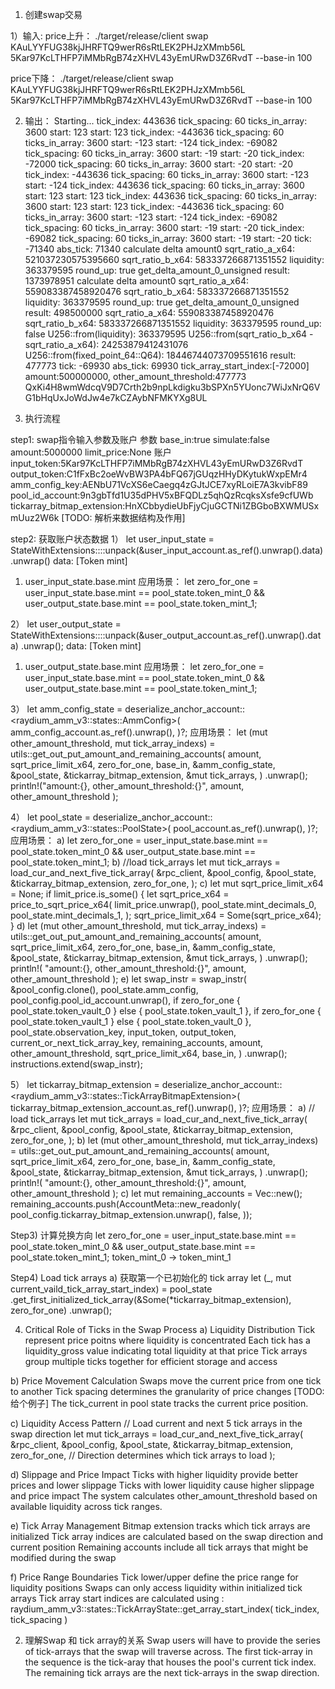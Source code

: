 1. 创建swap交易

1）输入: 
price上升： ./target/release/client swap KAuLYYFUG38kjJHRFTQ9werR6sRtLEK2PHJzXMmb56L 5Kar97KcLTHFP7iMMbRgB74zXHVL43yEmURwD3Z6RvdT  --base-in 100

price下降： ./target/release/client swap KAuLYYFUG38kjJHRFTQ9werR6sRtLEK2PHJzXMmb56L 5Kar97KcLTHFP7iMMbRgB74zXHVL43yEmURwD3Z6RvdT  --base-in 100


2) 输出： 
Starting...
tick_index: 443636
tick_spacing: 60
ticks_in_array: 3600
start: 123
start: 123
tick_index: -443636
tick_spacing: 60
ticks_in_array: 3600
start: -123
start: -124
tick_index: -69082
tick_spacing: 60
ticks_in_array: 3600
start: -19
start: -20
tick_index: -72000
tick_spacing: 60
ticks_in_array: 3600
start: -20
start: -20
tick_index: -443636
tick_spacing: 60
ticks_in_array: 3600
start: -123
start: -124
tick_index: 443636
tick_spacing: 60
ticks_in_array: 3600
start: 123
start: 123
tick_index: 443636
tick_spacing: 60
ticks_in_array: 3600
start: 123
start: 123
tick_index: -443636
tick_spacing: 60
ticks_in_array: 3600
start: -123
start: -124
tick_index: -69082
tick_spacing: 60
ticks_in_array: 3600
start: -19
start: -20
tick_index: -69082
tick_spacing: 60
ticks_in_array: 3600
start: -19
start: -20
tick: -71340
abs_tick: 71340
calculate delta amount0
sqrt_ratio_a_x64: 521037230575395660
sqrt_ratio_b_x64: 583337266871351552
liquidity: 363379595
round_up: true
get_delta_amount_0_unsigned result: 1373978951
calculate delta amount0
sqrt_ratio_a_x64: 559083387458920476
sqrt_ratio_b_x64: 583337266871351552
liquidity: 363379595
round_up: true
get_delta_amount_0_unsigned result: 498500000
sqrt_ratio_a_x64: 559083387458920476
sqrt_ratio_b_x64: 583337266871351552
liquidity: 363379595
round_up: false
U256::from(liquidity): 363379595
U256::from(sqrt_ratio_b_x64 - sqrt_ratio_a_x64): 24253879412431076
U256::from(fixed_point_64::Q64): 18446744073709551616
result: 477773
tick: -69930
abs_tick: 69930
tick_array_start_index:[-72000]
amount:500000000, other_amount_threshold:477773
QxKi4H8wmWdcqV9D7Crth2b9npLkdigku3bSPXn5YUonc7WiJxNrQ6VG1bHqUxJoWdJw4e7kCZAybNFMKYXg8UL


3) 执行流程

step1: swap指令输入参数及账户
参数
base_in:true
simulate:false
amount:5000000
limit_price:None
账户
input_token:5Kar97KcLTHFP7iMMbRgB74zXHVL43yEmURwD3Z6RvdT
output_token:C1fFxBc2oeWvBW3PA4bFQ67jGUqzHHyDKytukWxpEMr4
amm_config_key:AENbU71VcXS6eCaegq4zGJtJCE7xyRLoiE7A3kvibF89
pool_id_account:9n3gbTfd1U35dPHV5xBFQDLz5qhQzRcqksXsfe9cfUWb
tickarray_bitmap_extension:HnXCbbydieUbFjyCjuGCTNi1ZBGboBXWMUSxmUuz2W6k [TODO: 解析来数据结构及作用]

step2: 获取账户状态数据
1） let user_input_state =
                StateWithExtensions::<Account>::unpack(&user_input_account.as_ref().unwrap().data)
                    .unwrap()
data: [Token mint]
1. user_input_state.base.mint
应用场景： let zero_for_one = user_input_state.base.mint == pool_state.token_mint_0
                && user_output_state.base.mint == pool_state.token_mint_1;


2） let user_output_state =
                StateWithExtensions::<Account>::unpack(&user_output_account.as_ref().unwrap().data)
                    .unwrap();
data: [Token mint]
1. user_output_state.base.mint
应用场景： let zero_for_one = user_input_state.base.mint == pool_state.token_mint_0
                && user_output_state.base.mint == pool_state.token_mint_1;


3） let amm_config_state = deserialize_anchor_account::<raydium_amm_v3::states::AmmConfig>(
                amm_config_account.as_ref().unwrap(),
            )?;
应用场景：
let (mut other_amount_threshold, mut tick_array_indexs) =
                utils::get_out_put_amount_and_remaining_accounts(
                    amount,
                    sqrt_price_limit_x64,
                    zero_for_one,
                    base_in,
                    &amm_config_state,
                    &pool_state,
                    &tickarray_bitmap_extension,
                    &mut tick_arrays,
                )
                .unwrap();
println!("amount:{}, other_amount_threshold:{}",
                amount, other_amount_threshold
            );



4） let pool_state = deserialize_anchor_account::<raydium_amm_v3::states::PoolState>(
                pool_account.as_ref().unwrap(),
            )?;
应用场景：
a) let zero_for_one = user_input_state.base.mint == pool_state.token_mint_0
                && user_output_state.base.mint == pool_state.token_mint_1;
b)   //load tick_arrays
   let mut tick_arrays = load_cur_and_next_five_tick_array(
                &rpc_client,
                &pool_config,
                &pool_state,
                &tickarray_bitmap_extension,
                zero_for_one,
            );
c)  let mut sqrt_price_limit_x64 = None;
            if limit_price.is_some() {
                let sqrt_price_x64 = price_to_sqrt_price_x64(
                    limit_price.unwrap(),
                    pool_state.mint_decimals_0,
                    pool_state.mint_decimals_1,
                );
                sqrt_price_limit_x64 = Some(sqrt_price_x64);
            }
d) let (mut other_amount_threshold, mut tick_array_indexs) =
                utils::get_out_put_amount_and_remaining_accounts(
                    amount,
                    sqrt_price_limit_x64,
                    zero_for_one,
                    base_in,
                    &amm_config_state,
                    &pool_state,
                    &tickarray_bitmap_extension,
                    &mut tick_arrays,
                )
                .unwrap();
            println!(
                "amount:{}, other_amount_threshold:{}",
                amount, other_amount_threshold
            );
e) let swap_instr = swap_instr(
                &pool_config.clone(),
                pool_state.amm_config,
                pool_config.pool_id_account.unwrap(),
                if zero_for_one {
                    pool_state.token_vault_0
                } else {
                    pool_state.token_vault_1
                },
                if zero_for_one {
                    pool_state.token_vault_1
                } else {
                    pool_state.token_vault_0
                },
                pool_state.observation_key,
                input_token,
                output_token,
                current_or_next_tick_array_key,
                remaining_accounts,
                amount,
                other_amount_threshold,
                sqrt_price_limit_x64,
                base_in,
            )
            .unwrap();
            instructions.extend(swap_instr);

5） let tickarray_bitmap_extension =
                deserialize_anchor_account::<raydium_amm_v3::states::TickArrayBitmapExtension>(
                    tickarray_bitmap_extension_account.as_ref().unwrap(),
                )?;
应用场景：
a) // load tick_arrays
            let mut tick_arrays = load_cur_and_next_five_tick_array(
                &rpc_client,
                &pool_config,
                &pool_state,
                &tickarray_bitmap_extension,
                zero_for_one,
            );
b) let (mut other_amount_threshold, mut tick_array_indexs) =
                utils::get_out_put_amount_and_remaining_accounts(
                    amount,
                    sqrt_price_limit_x64,
                    zero_for_one,
                    base_in,
                    &amm_config_state,
                    &pool_state,
                    &tickarray_bitmap_extension,
                    &mut tick_arrays,
                )
                .unwrap();
            println!(
                "amount:{}, other_amount_threshold:{}",
                amount, other_amount_threshold
            );
c) let mut remaining_accounts = Vec::new();
            remaining_accounts.push(AccountMeta::new_readonly(
                pool_config.tickarray_bitmap_extension.unwrap(),
                false,
            ));


Step3) 计算兑换方向
  let zero_for_one = user_input_state.base.mint == pool_state.token_mint_0
                && user_output_state.base.mint == pool_state.token_mint_1;
token_mint_0 -> token_mint_1


Step4) Load tick arrays 
a) 获取第一个已初始化的 tick array 
let (_, mut current_vaild_tick_array_start_index) = pool_state
        .get_first_initialized_tick_array(&Some(*tickarray_bitmap_extension), zero_for_one)
        .unwrap();









4) Critical Role of Ticks in the Swap Process
a) Liquidity Distribution
Tick represent price poitns where liquidity is concentrated
Each tick has a liquidity_gross value indicating total liquidity at that price
Tick arrays group multiple ticks together for efficient storage and access  

b) Price Movement Calculation
Swaps move the current price from one tick to another
Tick spacing determines the granularity of price changes  [TODO: 给个例子]
The tick_current in pool state tracks the current price position. 

c) Liquidity Access Pattern
// Load current and next 5 tick arrays in the swap direction
let mut tick_arrays = load_cur_and_next_five_tick_array(
    &rpc_client,
    &pool_config,
    &pool_state,
    &tickarray_bitmap_extension,
    zero_for_one,  // Direction determines which tick arrays to load
);

d) Slippage and Price Impact
Ticks with higher liquidity provide better prices and lower slippage
Ticks with lower liquidity cause higher slippage and price impact
The system calculates other_amount_threshold based on available liquidity across tick ranges. 

e) Tick Array Management
Bitmap extension tracks which tick arrays are initialized
Tick array indices are calculated based on the swap direction and current position
Remaining accounts include all tick arrays that might be modified during the swap

f) Price Range Boundaries
Tick lower/upper define the price range for liquidity positions
Swaps can only access liquidity within initialized tick arrays
Tick array start indices are calculated using :
raydium_amm_v3::states::TickArrayState::get_array_start_index(
    tick_index,
    tick_spacing
)


2. 理解Swap 和 tick array的关系
Swap users will have to provide the series of tick-arrays that the swap will traverse across. 
The first tick-array in the sequence is the tick-aray that houses the pool's current tick index. The remaining tick arrays are the next tick-arrays in the swap direction.





